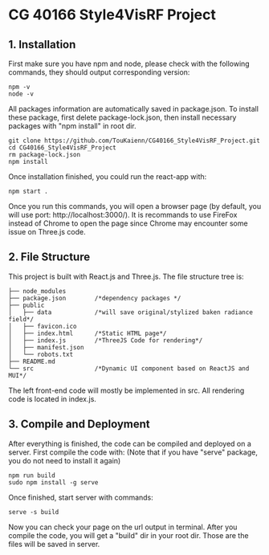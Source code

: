 # CG 40166 Style4VisRF Project

## 1. Installation
First make sure you have npm and node, please check with the following commands, they should output corresponding version:
```
npm -v
node -v
```
All packages information are automatically saved in package.json. To install these package, first delete package-lock.json, then install necessary packages with 
"npm install" in root dir.
```
git clone https://github.com/TouKaienn/CG40166_Style4VisRF_Project.git
cd CG40166_Style4VisRF_Project
rm package-lock.json
npm install
```
Once installation finished, you could run the react-app with:
```
npm start .
```
Once you run this commands, you will open a browser page (by default, you will use port: http://localhost:3000/). It is recommands to use FireFox instead of Chrome to open the page since Chrome may encounter some issue on Three.js code.

## 2. File Structure
This project is built with React.js and Three.js. The file structure tree is:
```
├── node_modules
├── package.json        /*dependency packages */
├── public              
│   ├── data            /*will save original/stylized baken radiance field*/
│   ├── favicon.ico
│   ├── index.html      /*Static HTML page*/
│   ├── index.js        /*ThreeJS Code for rendering*/
│   ├── manifest.json
│   └── robots.txt
├── README.md
└── src                 /*Dynamic UI component based on ReactJS and MUI*/
```
The left front-end code will mostly be implemented in src. All rendering code is located in index.js. 

## 3. Compile and Deployment
After everything is finished, the code can be compiled and deployed on a server. First compile the code with:
(Note that if you have "serve" package, you do not need to install it again)
```
npm run build 
sudo npm install -g serve
```
Once finished, start server with commands:
```
serve -s build
```
Now you can check your page on the url output in terminal. After you compile the code, you will get a "build" dir in your root dir. Those are the files will be saved in server. 